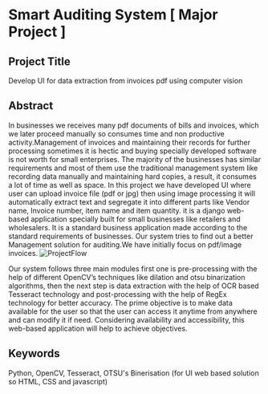 # Smart Auditing System [ Major Project ]

## Project Title
Develop UI for data extraction from invoices pdf using computer vision

## Abstract
In businesses we receives many pdf documents of bills and invoices, which we later proceed manually so consumes time and non productive activity.Management of invoices and maintaining their records for further processing sometimes it is hectic and buying specially developed software is not worth for small enterprises. The majority of the businesses has similar requirements and most of them use the traditional management system like recording data manually and maintaining hard copies, a result, it consumes a lot of time as well as space.  In this project we have developed  UI where user can upload invoice file (pdf or jpg) then using image processing it will automatically extract text and segregate it into different parts like Vendor name, Invoice number, item name and item quantity. it is a django web-based application specially built for small businesses like retailers and wholesalers. It is a standard business application made according to the standard requirements of businesses. Our system tries to find out a better Management solution for auditing.We have initially focus on pdf/image invoices.
![ProjectFlow](https://github.com/MayurSatav/smart-auditing-system/blob/master/other/basicflow.png)

Our system follows three main modules first one is pre-processing with the help of different OpenCV’s techniques like dilation and otsu binarization algorithms, then the next step is data extraction with the help of OCR based Tesseract technology and post-processing with the help of RegEx technology for better accuracy. The prime objective is to make data available for the user so that the user can access it anytime from anywhere and can modify it if need. Considering availability and accessibility, this web-based application will help to achieve objectives.

## Keywords
Python, OpenCV, Tesseract, OTSU's Binerisation (for UI web based solution so HTML, CSS and javascript)






